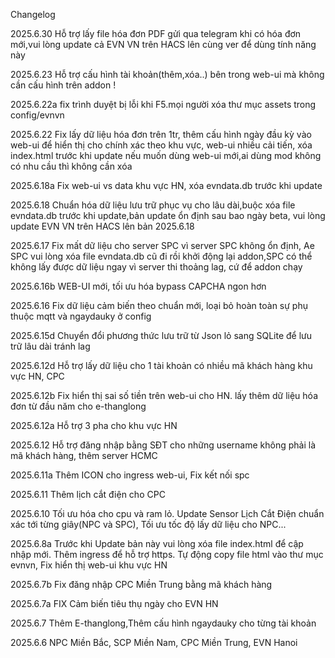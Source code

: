 Changelog

2025.6.30
Hỗ trợ lấy file hóa đơn PDF gửi qua telegram khi có hóa đơn mới,vui lòng update cả EVN VN trên HACS lên cùng ver để dùng tính năng này

2025.6.23
Hỗ trợ cấu hình tài khoản(thêm,xóa..) bên trong web-ui mà không cần cấu hình trên addon !

2025.6.22a
fix trình duyệt bị lỗi khi F5.mọi người xóa thư mục assets trong config/evnvn

2025.6.22
Fix lấy dữ liệu hóa đơn trên 1tr, thêm cấu hình ngày đầu kỳ vào web-ui để hiển thị cho chính xác theo khu vực, web-ui nhiều cải tiến, xóa index.html trước khi update nếu muốn dùng web-ui mới,ai dùng mod không có nhu cầu thì không cần xóa

2025.6.18a
Fix web-ui vs data khu vực HN, xóa evndata.db trước khi update

2025.6.18
Chuẩn hóa dữ liệu lưu trữ phục vụ cho lâu dài,buộc xóa file evndata.db trước khi update,bản update ổn định sau bao ngày beta, vui lòng update EVN VN trên HACS lên bản 2025.6.18

2025.6.17
Fix mất dữ liệu cho server SPC vì server SPC không ổn định, Ae SPC vui lòng xóa file evndata.db cũ đi rồi khởi động lại addon,SPC có thể không lấy được dữ liệu ngay vì server thi thoảng lag, cứ để addon chạy 

2025.6.16b
WEB-UI mới, tối ưu hóa bypass CAPCHA ngon hơn

2025.6.16
Fix dữ liệu cảm biến theo chuẩn mới, loại bỏ hoàn toàn sự phụ thuộc mqtt và ngaydauky ở config

2025.6.15d
Chuyển đổi phương thức lưu trữ từ Json lỏ sang SQLite để lưu trữ lâu dài tránh lag

2025.6.12d
Hỗ trợ lấy dữ liệu cho 1 tài khoản có nhiều mã khách hàng khu vực HN, CPC

2025.6.12b
Fix hiển thị sai số tiền trên web-ui cho HN. lấy thêm dữ liệu hóa đơn từ đầu năm cho e-thanglong

2025.6.12a
Hỗ trợ 3 pha cho khu vực HN

2025.6.12
Hỗ trợ đăng nhập bằng SĐT cho những username không phải là mã khách hàng, thêm server HCMC

2025.6.11a
Thêm ICON cho ingress web-ui, Fix kết nối spc

2025.6.11
Thêm lịch cắt điện cho CPC

2025.6.10
Tối ưu hóa cho cpu và ram lỏ. Update Sensor Lịch Cắt Điện chuẩn xác tới từng giây(NPC và SPC), Tối ưu tốc độ lấy dữ liệu cho NPC...

2025.6.8a
Trước khi Update bản này vui lòng xóa file index.html để cập nhập mới. Thêm ingress để hỗ trợ https. Tự động copy file html vào thư mục evnvn, Fix hiển thị web-ui khu vực HN

2025.6.7b
Fix đăng nhập CPC Miền Trung bằng mã khách hàng

2025.6.7a
FIX Cảm biến tiêu thụ ngày cho EVN HN

2025.6.7
Thêm E-thanglong,Thêm cấu hình ngaydauky cho từng tài khoản

2025.6.6
NPC Miền Bắc, SCP Miền Nam, CPC Miền Trung, EVN Hanoi

